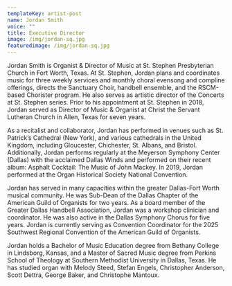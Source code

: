 ```yaml
---
templateKey: artist-post
name: Jordan Smith
voice: ""
title: Executive Director
image: /img/jordan-sq.jpg
featuredimage: /img/jordan-sq.jpg
---
```

Jordan Smith is Organist & Director of Music at St. Stephen Presbyterian Church in Fort Worth, Texas. At St. Stephen, Jordan plans and coordinates music for three weekly services and monthly choral evensong and compline offerings, directs the Sanctuary Choir, handbell ensemble, and the RSCM-based Chorister program. He also serves as artistic director of the Concerts at St. Stephen series. Prior to his appointment at St. Stephen in 2018, Jordan served as Director of Music & Organist at Christ the Servant Lutheran Church in Allen, Texas for seven years.

As a recitalist and collaborator, Jordan has performed in venues such as St. Patrick’s Cathedral (New York), and various cathedrals in the United Kingdom, including Gloucester, Chichester, St. Albans, and Bristol. Additionally, Jordan performs regularly at the Meyerson Symphony Center (Dallas) with the acclaimed Dallas Winds and performed on their recent album: Asphalt Cocktail: The Music of John Mackey. In 2019, Jordan performed at the Organ Historical Society National Convention. 

Jordan has served in many capacities within the greater Dallas-Fort Worth musical community. He was Sub-Dean of the Dallas Chapter of the American Guild of Organists for two years. As a board member of the Greater Dallas Handbell Association, Jordan was a workshop clinician and coordinator. He was also active in the Dallas Symphony Chorus for five years. Jordan is currently serving as Convention Coordinator for the 2025 Southwest Regional Convention of the American Guild of Organists.

Jordan holds a Bachelor of Music Education degree from Bethany College in Lindsborg, Kansas, and a Master of Sacred Music degree from Perkins School of Theology at Southern Methodist University in Dallas, Texas. He has studied organ with Melody Steed, Stefan Engels, Christopher Anderson, Scott Dettra, George Baker, and Christophe Mantoux.

